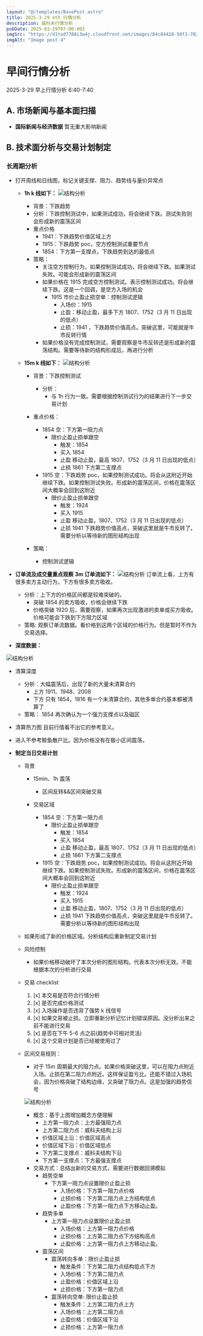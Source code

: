 ```yaml
---
layout: "@/templates/BasePost.astro"
title: 2025-3-29 eth 行情分析
description: 威科夫行情分析
pubDate: 2025-03-29T07:00:00Z
imgSrc: "https://d1txd7788i3w4j.cloudfront.net/images/84c84428-50f1-7025-b778-548a97e9da87/2025-03-28/1743205761067-tradingview15m.jpg"
imgAlt: "Image post 4"
---
```


# 早间行情分析

2025-3-29 早上行情分析 6:40-7:40

## A. 市场新闻与基本面扫描

- **国际新闻与经济数据**
  暂无重大影响新闻

## B. 技术面分析与交易计划制定

### 长周期分析

- 打开周线和日线图，标记关键支撑、阻力、趋势线与量价异常点

  - **1h k 线如下：**
    ![结构分析](https://d1txd7788i3w4j.cloudfront.net/images/84c84428-50f1-7025-b778-548a97e9da87/2025-03-28/1743205757808-tradingview1h.jpg)

    - 背景：下跌趋势
    - 分析：下跌控制测试中，如果测试成功，将会继续下跌。测试失败则会形成新的震荡区间
    - 重点价格
      - 1941：下跌趋势价值区域上方
      - 1915：下跌趋势 poc，空方控制测试重要节点
      - 1854：下方第一支撑点，下跌趋势到达的最低点
    - 策略：
      - 关注空方控制行为，如果控制测试成功，将会继续下跌。如果测试失败。可能会形成新的震荡区间
      - 如果价格在 1915 完成空方控制测试。表示控制测试成功。将会继续下跌。这是一个回调，是空方入场的机会
        - 1915 市价止盈止损空单：控制测试逻辑
          - 入场价：1915
          - 止盈：移动止盈，最多下方 1807、1752（3 月 11 日出现的低点）
          - 止损：1941 ，下跌趋势价值高点。突破这里，可能就是牛市反转行情
      - 如果价格没有完成控制测试，需要观察是牛市反转还是形成新的震荡结构。需要等待新的结构形成后，再进行分析

  - **15m k 线如下：**
    ![结构分析](https://d1txd7788i3w4j.cloudfront.net/images/84c84428-50f1-7025-b778-548a97e9da87/2025-03-28/1743205761067-tradingview15m.jpg)

    - 背景：下跌控制测试
      - 分析：
        - 与 1h 行为一致。需要根据控制测试行为的结果进行下一步交易计划
    - 重点价格：

      - 1854 空：下方第一阻力点
        - 限价止盈止损单跟空
          - 触发：1854
          - 买入 1854
          - 止盈 移动止盈，最高 1807、1752（3 月 11 日出现的低点）
          - 止损 1861 下方第二支撑点
      - 1915 空：下跌趋势 poc，如果控制测试成功。将会从这附近开始继续下跌。如果控制测试失败。形成新的震荡区间，价格在震荡区间大概率会回到这附近
        - 限价止盈止损单跟空
          - 触发：1924
          - 买入 1915
          - 止盈 移动止盈，1807、1752（3 月 11 日出现的低点）
          - 止损 1941 下跌趋势价值高点，突破这里就是牛市反转了。需要分析以等待新的图形结构出现

    - 策略：
      - 控制测试逻辑

- **订单流及成交量重点观察**
  **3m 订单流如下：**
  ![结构分析](https://d1txd7788i3w4j.cloudfront.net/images/84c84428-50f1-7025-b778-548a97e9da87/2025-03-28/1743205757940-tradinglite3m.jpg)
  订单流上看，上方有很多卖方主动行为，下方有很多卖方吸收。
  - 分析：上下方的价格区间都是较难突破的。
    - 突破 1854 的卖方吸收，价格会继续下跌
    - 价格突破 1920 后，需要观察，如果再次出现激进的卖单或买方吸收。价格可能会下跌到下方阻力区域
  - 策略: 观察订单流数据。看价格到这两个区域的价格行为。但是暂时不作为交易选择。
- **深度数据：**

![结构分析](https://d1txd7788i3w4j.cloudfront.net/images/84c84428-50f1-7025-b778-548a97e9da87/2025-03-28/1743205757881-hyblock-liq-level.jpg)

- 清算深度

  - 分析：大幅震荡后，出现了新的大量未清算合约
    - 上方 1911、1948、2008
    - 下方 只有 1854，1816 有一个未清算合约，其他多单合约基本都被清算了
  - 策略： 1854 再次确认为一个强力支撑点以及磁区

- 清算热力图
  目前行情看不出它的参考意义。

- 进入不参考鲸鱼散户比。因为价格没有在极小区间震荡。
- **制定当日交易计划**

  - 背景

    - 15min、1h 震荡
      - 区间反转&&区间突破交易
    - 交易区域

      - 1854 空：下方第一阻力点
        - 限价止盈止损单跟空
          - 触发：1854
          - 买入 1854
          - 止盈 移动止盈，最高 1807、1752（3 月 11 日出现的低点）
          - 止损 1861 下方第二支撑点
      - 1915 空：下跌趋势 poc，如果控制测试成功。将会从这附近开始继续下跌。如果控制测试失败。形成新的震荡区间，价格在震荡区间大概率会回到这附近
        - 限价止盈止损单跟空
          - 触发：1924
          - 买入 1915
          - 止盈 移动止盈，1807、1752（3 月 11 日出现的低点）
          - 止损 1941 下跌趋势价值高点，突破这里就是牛市反转了。需要分析以等待新的图形结构出现

  - 如果形成了新的价格区域。分析结构后重新制定交易计划

  - 风险控制
    - 如果价格移动破坏了本次分析的图形结构。代表本次分析无效。不能根据本次的分析进行交易
  - 交易 checklist

    1. [x] 本交易是否符合行情分析
    2. [x] 是否完成价格测试
    3. [x] 入场操作是否违背了强势 k 线信号
    4. [x] 如果交易被止损。立即重新分析记忆计划错误原因。没分析出来之前不能进行交易
    5. [x] 是否在下午 5-6 点之前(趋势中可相对灵活)
    6. [x] 这个交易计划是否已经被使用过了

  - 区间交易规则：

    - 对于 15m 周期最大的阻力点。如果价格突破这里，可以在阻力点附近入场。止损在第二阻力点附近。这样保证盈亏比。还能不错过入场机会，因为价格突破了结构边缘，又突破了阻力点。这是加强的趋势信号

    ![结构分析](https://d1txd7788i3w4j.cloudfront.net/images/84c84428-50f1-7025-b778-548a97e9da87/2025-03-28/1743167232237-tradingview15m.jpg)

    - 概念：基于上图增加概念方便理解
      - 上方第一阻力点：上方最强阻力点
      - 上方第二阻力点：威科夫结构上沿
      - 价值区域上沿：价值区域高点
      - 价值区域下沿：价值区域低点
      - 下方第二支撑点：威科夫结构下沿
      - 下方第一支撑点：下方最强支撑点
    - 交易方式：总结出新的交易方式，需要进行数据回溯模拟
      - 趋势空单
        - 下方第一阻力点设置限价止盈止损
          - 入场价格：下方第一阻力点价格
          - 止损价格：下方第二阻力点上方结构低点
          - 止盈价格：下方第一阻力点下方移动止盈。
      - 趋势多单
        - 上方第一阻力点设置限价止盈止损
          - 入场价格：上方第一阻力点价格
          - 止损价格：上方第二阻力点下方结构高点
          - 止盈价格：上方第一阻力点上方移动止盈。
      - 震荡区间
        - 震荡转向多单：限价止盈止损
          - 触发条件：下方第二阻力点结构低点下方
          - 入场价格：下方第二阻力点
          - 止盈价格：价值区域上沿
          - 止损价格：下方第一阻力点
        - 震荡转向空单: 限价止盈止损
          - 触发条件：上方第二阻力点上方
          - 入场价格：上方第二阻力点
          - 止盈价格：价值区域下沿
          - 止损价格：上方第一阻力点
